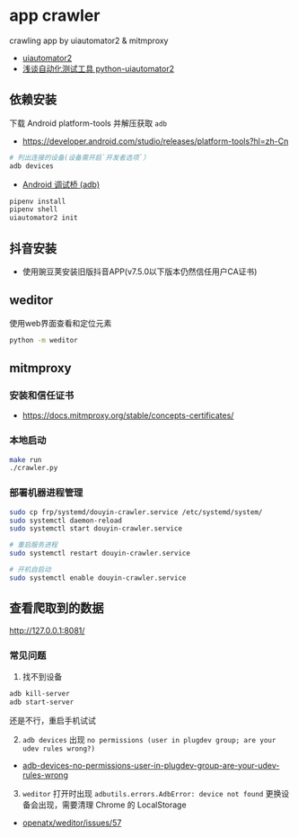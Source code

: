 # app crawler

crawling app by uiautomator2 &amp; mitmproxy

- [uiautomator2](https://github.com/openatx/uiautomator2)
- [浅谈自动化测试工具 python-uiautomator2](https://testerhome.com/topics/11357)

## 依赖安装

下载 Android platform-tools 并解压获取 `adb`
- https://developer.android.com/studio/releases/platform-tools?hl=zh-Cn

```bash
# 列出连接的设备(设备需开启`开发者选项`）
adb devices
```

- [Android 调试桥 (adb)](https://developer.android.com/studio/command-line/adb?hl=zh-Cn)

```bash
pipenv install
pipenv shell
uiautomator2 init
```

## 抖音安装

- 使用豌豆荚安装旧版抖音APP(v7.5.0以下版本仍然信任用户CA证书)

## weditor

使用web界面查看和定位元素
```bash
python -m weditor

```

## mitmproxy

### 安装和信任证书
- https://docs.mitmproxy.org/stable/concepts-certificates/

### 本地启动
```bash
make run
./crawler.py
```

### 部署机器进程管理

```bash
sudo cp frp/systemd/douyin-crawler.service /etc/systemd/system/
sudo systemctl daemon-reload
sudo systemctl start douyin-crawler.service

# 重启服务进程
sudo systemctl restart douyin-crawler.service

# 开机自启动
sudo systemctl enable douyin-crawler.service
```

## 查看爬取到的数据
http://127.0.0.1:8081/

### 常见问题

1. 找不到设备

```bash
adb kill-server
adb start-server
```
还是不行，重启手机试试

2. `adb devices` 出现 `no permissions (user in plugdev group; are your udev rules wrong?)`
- [adb-devices-no-permissions-user-in-plugdev-group-are-your-udev-rules-wrong](https://stackoverflow.com/questions/53887322/adb-devices-no-permissions-user-in-plugdev-group-are-your-udev-rules-wrong)

3. `weditor` 打开时出现 `adbutils.errors.AdbError: device not found`
更换设备会出现，需要清理 Chrome 的 LocalStorage
- [openatx/weditor/issues/57](https://github.com/openatx/weditor/issues/57)
